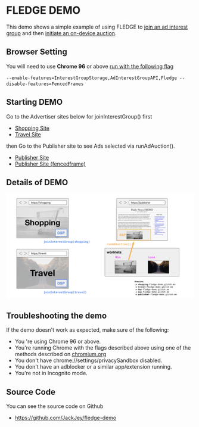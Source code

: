 # FLEDGE DEMO

This demo shows a simple example of using FLEDGE to [join an ad interest group](https://github.com/WICG/turtledove/blob/main/FLEDGE.md#11-joining-interest-groups) and then [initiate an on-device auction](https://github.com/WICG/turtledove/blob/main/FLEDGE.md#2-sellers-run-on-device-auctions).


## Browser Setting

You will need to use **Chrome 96** or above [run with the following flag](https://www.chromium.org/developers/how-tos/run-chromium-with-flags)


```
--enable-features=InterestGroupStorage,AdInterestGroupAPI,Fledge --disable-features=FencedFrames
```


## Starting DEMO

Go to the Advertiser sites below for joinInterestGroup() first

- [Shopping Site](https://shopping-fledge-demo.glitch.me/advertiser/shopping.html)
- [Travel Site](https://travel-fledge-demo.glitch.me/advertiser/travel.html)

then Go to the Publisher site to see Ads selected via runAdAuction().

- [Publisher Site](https://publisher-fledge-demo.glitch.me/publisher/index.html)
- [Publisher Site (fencedframe)](https://publisher-fledge-demo.glitch.me/publisher/index.html?fencedframe)


## Details of DEMO

![shopping & travel are joinInterestGrouped by DSP and runAdAuction choices Ads in worklet and show it in Publisher](./assets/fledge.png)


## Troubleshooting the demo

If the demo doesn't work as expected, make sure of the following:

- You 're using Chrome 96 or above.
- You're running Chrome with the flags described above using one of the methods described on [chromium.org](https://www.chromium.org/developers/how-tos/run-chromium-with-flags)
- You don't have chrome://settings/privacySandbox disabled.
- You don't have an adblocker or a similar app/extension running.
- You're not in Incognito mode.


##  Source Code

You can see the source code on Github

- <https://github.com/JackJey/fledge-demo>
